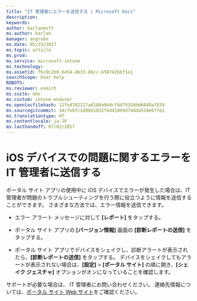 ```yaml
---
title: "IT 管理者にエラーを送信する | Microsoft Docs"
description: 
keywords: 
author: barlanmsft
ms.author: barlan
manager: angrobe
ms.date: 05/23/2017
ms.topic: article
ms.prod: 
ms.service: microsoft-intune
ms.technology: 
ms.assetid: fbc9c2b9-b454-4b33-86cc-650742bbf1e1
searchScope: User help
ROBOTS: 
ms.reviewer: esmich
ms.suite: ems
ms.custom: intune-enduser
ms.openlocfilehash: 12fe4702217ad180a94dcf4d79326dd6840a7839
ms.sourcegitcommit: 34cfebfc1d8b81032f4d41869d74dda559e677e2
ms.translationtype: HT
ms.contentlocale: ja-JP
ms.lasthandoff: 07/01/2017
---
```

# <a name="send-errors-to-your-it-admin-for-issues-with-your-ios-device"></a>iOS デバイスでの問題に関するエラーを IT 管理者に送信する

ポータル サイト アプリの使用中に iOS デバイスでエラーが発生した場合は、IT 管理者が問題のトラブルシューティングを行う際に役立つように情報を送信することができます。 さまざまな方法では、エラー情報を送信できます。

-   エラー アラート メッセージに対して **[レポート]** をタップする。

-   ポータル サイト アプリの **[バージョン情報]** 画面の **[診断レポートの送信]** をタップする。

-   ポータル サイト アプリでデバイスをシェイクし、診断アラートが表示されたら、**[診断レポートの送信]** をタップする。 デバイスをシェイクしてもアラートが表示されない場合は、**[設定]** > **[ポータル サイト]** の順に開き、**[シェイク ジェスチャ]** オプションがオンになっていることを確認します。

サポートが必要な場合は、 IT 管理者にお問い合わせください。 連絡先情報については、[ポータル サイト Web サイト](http://portal.manage.microsoft.com)をご確認ください。
